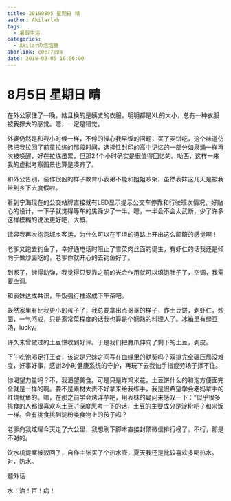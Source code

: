 ```yaml
---
title: 20180805 星期日 晴
author: Akilarlxh
tags:
  - 暑假生活
categories:
  - Akilarの泡泡糖
abbrlink: c0e77e0a
date: 2018-08-05 16:06:00
---
```

# 8月5日 星期日 晴

在外公家住了一晚，姑且换的是姨丈的衣服，明明都是XL的大小，总有一种衣服被我撑大的感觉。嗯，一定是错觉。

外婆仍然是和我小时候一样，不停的操心我早饭的问题，买了麦饼吃，这个味道仿佛把我拉回了前童拉练的那段时间，选择性封印的高中记忆的一部分如泉涌一样再次被唤醒，好在拉练虽累，但那24个小时确实是很值得回忆的。呦西，这样一来我的虚拟考察图景也算是凑齐了。

和外公告别，装作很凶的样子教育小表弟不能和姐姐吵架，虽然表妹这几天是被我带到乡下去度假啦。

看到宁海现在的公交站牌直接就有LED显示提示公交车停靠和行驶班次情况，好贴心的设计，一下子就觉得等车的焦躁少了一半。嗯，一半会不会太武断，少了许多这样模糊的说法更好吧，大概。

请容我再次抱怨城乡客运，为什么可以在平坦的道路上开出这么颠簸的感觉啊！

老爹又跑去钓鱼了，幸好通电话时阻止了雪菜肉丝面的诞生，有虾仁的话我还是倾向于做炒面吃的，老爹你就开心的去钓鱼好了。

到家了，懒得动弹，我觉得只要靠之前的光合作用就可以填饱肚子了，空调，我需要空调。

和表妹达成共识，午饭强行推迟成下午茶吧。

既然家里有比我更小的孩子了，我总要拿出点哥哥的样子，炸土豆饼，剥虾仁，炒面，一气呵成，只是家常菜程度的话我也算是个娴熟的料理人了。冰箱里有绿豆汤，lucky。

许久未曾做过的土豆饼收到好评。于是我们把魔爪伸向了剩下的土豆，剥皮。

下午吃饱喝足打王者，该说是兄妹之间写在血缘里的默契吗？双排完全碾压局没难度，好事好事，感谢2小时健康系统的守护，再玩下去我怕手指疲劳场子撑不住。

你渴望力量吗？不，我渴望美食。可是只是炸鸡米花，土豆饼什么的和泡方便面完全就是一样的啊。要不是素材太贵不好拿来给我练手，我是很希望学会老妈拿手的红烧鱿鱼的。嘛，在那之前学会烤洋芋吧，用表妹的疑问来感叹一下：“似乎很多挑食的人都很喜欢吃土豆。”深度思考一下的话，土豆的主要成分是淀粉吧？和米饭一样。会有挑食挑到淀粉类食物上的孩子吗？

老爹向我炫耀今天走了六公里，我想刷下脚本直接封顶微信排行榜了。不行，那是不对的。

饮水机提案被驳回了，自作主张买了个热水壶，夏天我还是比较喜欢多喝热水。对，热水。

题外话

水！治！百！病！